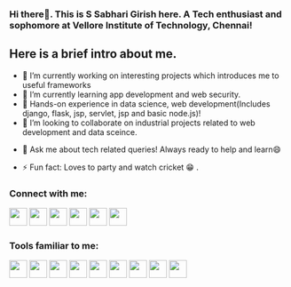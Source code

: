 ### Hi there👋. This is S Sabhari Girish here. A Tech enthusiast and sophomore at Vellore Institute of Technology, Chennai!

## Here is a brief intro about me.

<!--
**girish004/girish004** is a ✨ _special_ ✨ repository because its `README.md` (this file) appears on your GitHub profile.

Here are some ideas to get you started:-->

- 🔭 I’m currently working on interesting projects which introduces me to useful frameworks
- 🌱 I’m currently learning app development and web security. 
- :robot: Hands-on experience in data science, web development(Includes django, flask, jsp, servlet, jsp and basic node.js)!
- 👯 I’m looking to collaborate on industrial projects related to web development and data sceince.
<!--- 🤔 I’m looking for help with ...-->
- 💬 Ask me about tech related queries! Always ready to help and learn😄
<!--- 📫 How to reach me: ...-->
<!--- 😄 Pronouns: ...-->
- ⚡ Fun fact: Loves to party and watch cricket :grin: .

### Connect with me:
[<img width=32 height=32 src="https://simpleicons.org/icons/instagram.svg">](https://www.instagram.com/girish__4)
[<img width=32 height=32 src="https://simpleicons.org/icons/facebook.svg">](https://www.facebook.com/sabhari.girish.1/)
[<img width=32 height=32 src="https://simpleicons.org/icons/linkedin.svg">](https://www.linkedin.com/in/sabhari-girish/)
[<img width=32 height=32 src="https://simpleicons.org/icons/github.svg">](https://www.github.com/girish004)
[<img width=32 height=32 src="https://simpleicons.org/icons/twitter.svg">](https://twitter.com/sabharigirish04)
[<img width=32 height=32 src="https://simpleicons.org/icons/gmail.svg">](mailto:sabharigirish004@gmail.com)

### Tools familiar to me:
<img width=32 height=32 src="https://simpleicons.org/icons/visualstudiocode.svg">
<img width=32 height=32 src="https://simpleicons.org/icons/c.svg">
<img width=32 height=32 src="https://simpleicons.org/icons/python.svg">
<img width=32 height=32 src="https://simpleicons.org/icons/java.svg">
<img width=32 height=32 src="https://simpleicons.org/icons/html5.svg">
<img width=32 height=32 src="https://simpleicons.org/icons/css3.svg">
<img width=32 height=32 src="https://simpleicons.org/icons/js.svg">
<img width=32 height=32 src="https://simpleicons.org/icons/npm.svg">
<img width=32 height=32 src="https://simpleicons.org/icons/html.svg">
